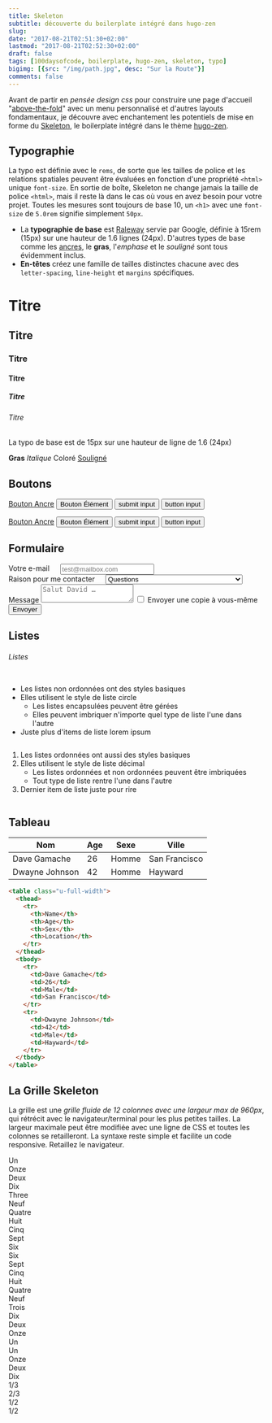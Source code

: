 ```yaml
---
title: Skeleton
subtitle: découverte du boilerplate intégré dans hugo-zen
slug:
date: "2017-08-21T02:51:30+02:00"
lastmod: "2017-08-21T02:52:30+02:00"
draft: false
tags: [100daysofcode, boilerplate, hugo-zen, skeleton, typo]
bigimg: [{src: "/img/path.jpg", desc: "Sur la Route"}]
comments: false
---
```


Avant de partir en *pensée design css* pour construire une page d'accueil "[above-the-fold](/2017/08/11/r1d19-above-the-fold/)" avec un menu personnalisé et d'autres layouts fondamentaux, je découvre avec enchantement les  potentiels de mise en forme du [Skeleton](http://getskeleton.com/#intro), le boilerplate intégré dans le thème [hugo-zen](https://github.com/rakuishi/hugo-zen).

## Typographie 

La typo est définie avec le `rems`, de sorte que les tailles de police et les relations spatiales peuvent être évaluées en fonction d'une propriété `<html>` unique `font-size`. En sortie de boîte, Skeleton ne change jamais la taille de police `<html>`, mais il reste là dans le cas où vous en avez besoin pour votre projet. Toutes les mesures sont toujours de base 10, un `<h1>` avec une `font-size` de `5.0rem` signifie simplement `50px`.

- La **typographie de base** est [Raleway](http://www.google.com/fonts/specimen/Raleway) servie par Google, définie à 15rem (15px) sur une hauteur de 1.6 lignes (24px). D'autres types de base comme les [ancres](http://getskeleton.com/#), le **gras**, l'_emphase_ et le _souligné_ sont tous évidemment inclus.
- **En-têtes** créez une famille de tailles distinctes chacune avec des `letter-spacing`, `line-height` et `margins` spécifiques.

<!-- Titres standards -->
<h1>Titre</h1>
<h2>Titre</h2>
<h3>Titre</h3>
<h4>Titre</h4>
<h5>Titre</h5>
<h6>Titre</h6>

<!-- Base taille typo -->
<p>La typo de base est de 15px sur une hauteur de ligne de 1.6  (24px)</p>

<!-- Autres tags pour styler le texte -->
<strong>Gras</strong>
<em>Italique</em>
<a>Coloré</a>
<u>Souligné</u>

## Boutons 

<!-- boutons standards -->
<a class="button" href="#">Bouton Ancre</a>
<button>Bouton Élément</button>
<input type="submit" value="submit input">
<input type="button" value="button input">

<!-- boutons primaires -->
<a class="button button-primary" href="#">Bouton Ancre</a>
<button class="button-primary">Bouton Élément</button>
<input class="button-primary" type="submit" value="submit input">
<input class="button-primary" type="button" value="button input">

## Formulaire 

<!-- Le formulaire ressemble à cela  -->
<form>
  <div class="row">
    <div class="six columns">
      <label for="exampleEmailInput">Votre e-mail</label>
      <input class="u-full-width" type="email" placeholder="test@mailbox.com" id="exampleEmailInput">
    </div>
    <div class="six columns">
      <label for="exampleRecipientInput">Raison pour me contacter</label>
      <select class="u-full-width" id="exampleRecipientInput">
        <option value="Option 1">Questions</option>
        <option value="Option 2">Admiration</option>
        <option value="Option 3">Puis-je avoir votre numéro de téléphone ?</option>
      </select>
    </div>
  </div>
  <label for="exampleMessage">Message</label>
  <textarea class="u-full-width" placeholder="Salut David …" id="exampleMessage"></textarea>
  <label class="example-send-yourself-copy">
    <input type="checkbox">
    <span class="label-body">Envoyer une copie à vous-même</span>
  </label>
  <input class="button-primary" type="submit" value="Envoyer">
</form>

<!-- Always wrap checkbox and radio inputs in a label and use a <span class="label-body"> inside of it -->

<!-- Note: The class .u-full-width is just a utility class shorthand for width: 100% -->

## Listes 

<div class="docs-section" id="lists">
<h6 class="docs-header">Listes</h6>
      <div class="row docs-example">
        <div class="six columns">
          <ul>
            <li>Les listes non ordonnées ont des styles basiques</li>
            <li>
              Elles utilisent le style de liste circle
              <ul>
                <li>Les listes encapsulées peuvent être gérées</li>
                <li>Elles peuvent imbriquer n'importe quel type de liste l'une dans l'autre</li>
              </ul>
            </li>
            <li>Juste plus d'items de liste lorem ipsum</li>
          </ul>
        </div>
        <div class="six columns">
          <ol>
            <li>Les listes ordonnées ont aussi des styles basiques</li>
            <li>
              Elles utilisent le style de liste décimal
              <ul>
                <li>Les listes ordonnées et non ordonnées peuvent être imbriquées</li>
                <li>Tout type de liste rentre l'une dans l'autre</li>
              </ul>
            </li>
            <li>Dernier item de liste juste pour rire</li>
          </ol>
        </div>
      </div>


<!-- Substituez facilement toute <ul> ou un <ol> pour avoir des listes ou sous-listes numérotées. Skeleton ne supporte pas les listes imbriquées à plus de 2 niveaux -->

## Tableau

<table class="u-full-width">
  <thead>
    <tr>
      <th>Nom</th>
      <th>Age</th>
      <th>Sexe</th>
      <th>Ville</th>
    </tr>
  </thead>
  <tbody>
    <tr>
      <td>Dave Gamache</td>
      <td>26</td>
      <td>Homme</td>
      <td>San Francisco</td>
    </tr>
    <tr>
      <td>Dwayne Johnson</td>
      <td>42</td>
      <td>Homme</td>
      <td>Hayward</td>
    </tr>
  </tbody>
</table>

```html
<table class="u-full-width">
  <thead>
    <tr>
      <th>Name</th>
      <th>Age</th>
      <th>Sex</th>
      <th>Location</th>
    </tr>
  </thead>
  <tbody>
    <tr>
      <td>Dave Gamache</td>
      <td>26</td>
      <td>Male</td>
      <td>San Francisco</td>
    </tr>
    <tr>
      <td>Dwayne Johnson</td>
      <td>42</td>
      <td>Male</td>
      <td>Hayward</td>
    </tr>
  </tbody>
</table>
```

## La Grille Skeleton 

La grille est une _grille fluide de 12 colonnes avec une largeur max de 960px_, qui rétrécit avec le navigateur/terminal pour les plus petites tailles. La largeur maximale peut être modifiée avec une ligne de CSS et toutes les colonnes se retailleront. La syntaxe reste simple et facilite un code responsive. Retaillez le navigateur.

<div class="example-grid docs-example">
        <div class="row">
          <div class="one column">Un</div>
          <div class="eleven columns">Onze</div>
        </div>
        <div class="row">
          <div class="two columns">Deux</div>
          <div class="ten columns">Dix</div>
        </div>
        <div class="row">
          <div class="three columns">Three</div>
          <div class="nine columns">Neuf</div>
        </div>
        <div class="row">
          <div class="four columns">Quatre</div>
          <div class="eight columns">Huit</div>
        </div>
        <div class="row">
          <div class="five columns">Cinq</div>
          <div class="seven columns">Sept</div>
        </div>
        <div class="row">
          <div class="six columns">Six</div>
          <div class="six columns">Six</div>
        </div>
        <div class="row">
          <div class="seven columns">Sept</div>
          <div class="five columns">Cinq</div>
        </div>
        <div class="row">
          <div class="eight columns">Huit</div>
          <div class="four  columns">Quatre</div>
        </div>
        <div class="row">
          <div class="nine columns">Neuf</div>
          <div class="three columns">Trois</div>
        </div>
        <div class="row">
          <div class="ten columns">Dix</div>
          <div class="two columns">Deux</div>
        </div>
        <div class="row">
          <div class="eleven columns">Onze</div>
          <div class="one column">Un</div>
        </div>
      </div>



<!-- .container is main centered wrapper -->
<div class="container">

  <!-- les colonnes devraient être l'enfant immédiat d'une .row -->
  <div class="row">
    <div class="one column">Un</div>
    <div class="eleven columns">Onze</div>
  </div>

  <!-- just use a number and class 'column' or 'columns' -->
  <div class="row">
    <div class="two columns">Deux</div>
    <div class="ten columns">Dix</div>
  </div>

  <!-- there are a few shorthand columns widths as well -->
  <div class="row">
    <div class="one-third column">1/3</div>
    <div class="two-thirds column">2/3</div>
  </div>
  <div class="row">
    <div class="one-half column">1/2</div>
    <div class="one-half column">1/2</div>
  </div>

</div>

<!-- Note: columns can be nested, but it's not recommended since Skeleton's grid has %-based gutters, meaning a nested grid results in variable with gutters (which can end up being *really* small on certain browser/device sizes) -->